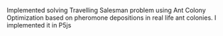 Implemented solving Travelling Salesman problem using Ant Colony Optimization based on pheromone depositions in real life ant colonies.
I implemented it in P5js

